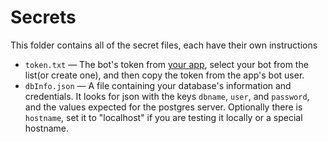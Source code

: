 Secrets
=======

This folder contains all of the secret files, each have their own instructions

* `token.txt` — The bot's token from [your app](https://discordapp.com/developers/applications/me), select your bot from the list(or create one), and then copy the token from the app's bot user.
* `dbInfo.json` — A file containing your database's information and credentials. It looks for json with the keys `dbname`, `user`, and `password`, and the values expected for the postgres server. Optionally there is `hostname`, set it to "localhost" if you are testing it locally or a special hostname.